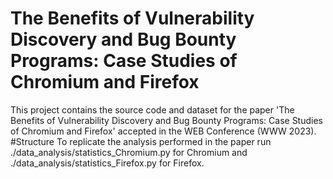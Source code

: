 # The Benefits of Vulnerability Discovery and Bug Bounty Programs: Case Studies of Chromium and Firefox
This project contains the source code and dataset for the paper 'The Benefits of Vulnerability Discovery and Bug Bounty Programs: Case Studies of Chromium and Firefox' accepted in the WEB Conference (WWW 2023).
#Structure
To replicate the analysis performed in the paper run ./data_analysis/statistics_Chromium.py for Chromium and ./data_analysis/statistics_Firefox.py for Firefox.
